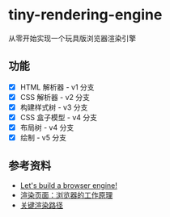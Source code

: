# tiny-rendering-engine

从零开始实现一个玩具版浏览器渲染引擎

## 功能

* [x] HTML 解析器 - v1 分支
* [x] CSS 解析器 - v2 分支
* [x] 构建样式树 - v3 分支
* [x] CSS 盒子模型 - v4 分支
* [x] 布局树 - v4 分支
* [x] 绘制 - v5 分支

## 参考资料

* [Let's build a browser engine!](https://limpet.net/mbrubeck/2014/08/08/toy-layout-engine-1.html)
* [渲染页面：浏览器的工作原理](https://developer.mozilla.org/zh-CN/docs/Web/Performance/How_browsers_work)
* [关键渲染路径](https://developer.mozilla.org/zh-CN/docs/Web/Performance/Critical_rendering_path)
